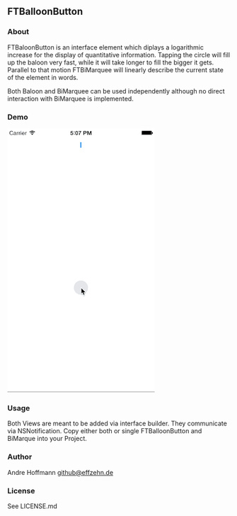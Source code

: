 ## FTBalloonButton

### About
FTBaloonButton is an interface element which diplays a logarithmic increase for the display of quantitative information. Tapping the circle will fill up the baloon very fast, while it will take longer to fill the bigger it gets.
Parallel to that motion FTBiMarquee will linearly describe the current state of the element in words.

Both Baloon and BiMarquee can be used independently although no direct interaction with BiMarquee is implemented.

### Demo
![Demo of BalloonButton and BiMarquee](https://github.com/effzehn/FTBaloonButton/blob/master/Images/balloondemo.gif?raw=true)

### Usage
Both Views are meant to be added via interface builder. They communicate via NSNotification.
Copy either both or single FTBalloonButton and BiMarque into your Project.

### Author
Andre Hoffmann
github@effzehn.de

### License
See LICENSE.md
